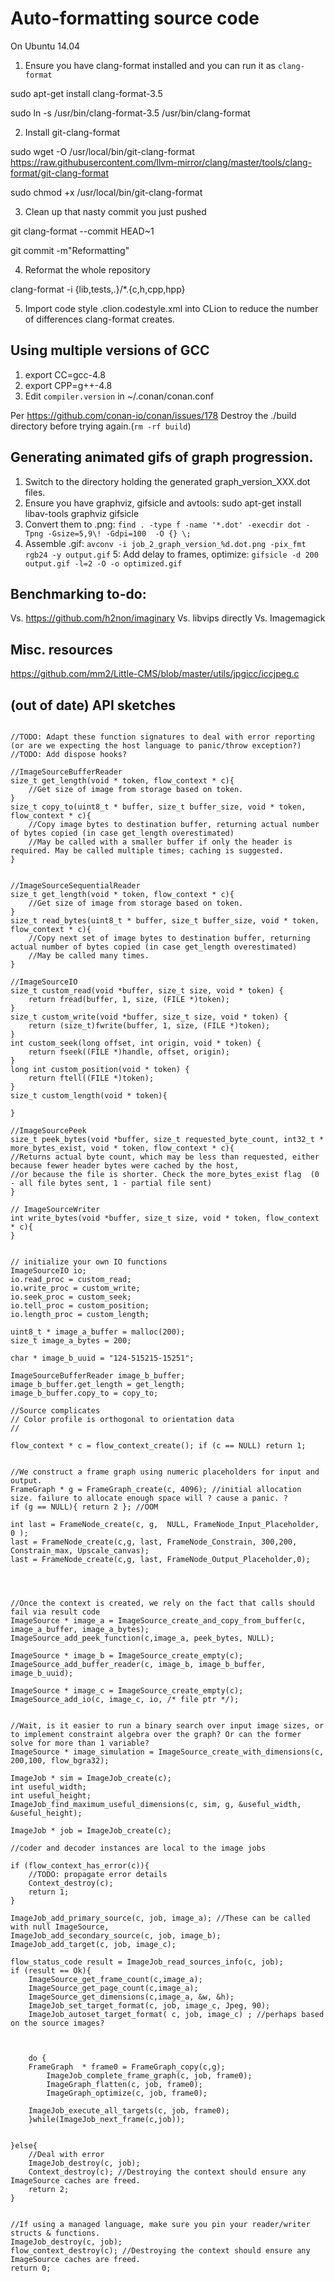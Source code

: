 

# Auto-formatting source code

On Ubuntu 14.04

1. Ensure you have clang-format installed and you can run it as `clang-format`

sudo apt-get install clang-format-3.5

sudo ln -s /usr/bin/clang-format-3.5 /usr/bin/clang-format


2. Install git-clang-format

sudo wget -O /usr/local/bin/git-clang-format https://raw.githubusercontent.com/llvm-mirror/clang/master/tools/clang-format/git-clang-format

sudo chmod +x /usr/local/bin/git-clang-format


3. Clean up that nasty commit you just pushed

git clang-format --commit HEAD~1

git commit -m"Reformatting"

4. Reformat the whole repository

clang-format -i {lib,tests,.}/*.{c,h,cpp,hpp}

5. Import code style .clion.codestyle.xml into CLion to reduce the number of differences clang-format creates.

## Using multiple versions of GCC

1. export CC=gcc-4.8
2. export CPP=g++-4.8
3. Edit `compiler.version` in ~/.conan/conan.conf 

Per https://github.com/conan-io/conan/issues/178
Destroy the ./build directory before trying again.(`rm -rf build`)


## Generating animated gifs of graph progression.

1. Switch to the directory holding the generated graph_version_XXX.dot files.
2. Ensure you have graphviz, gifsicle and avtools:  sudo apt-get install libav-tools graphviz gifsicle
3. Convert them to .png: `find . -type f -name '*.dot' -execdir dot -Tpng -Gsize=5,9\! -Gdpi=100  -O {} \;`
4. Assemble .gif: `avconv -i job_2_graph_version_%d.dot.png -pix_fmt rgb24 -y output.gif`
5: Add delay to frames, optimize: `gifsicle -d 200 output.gif -l=2 -O -o optimized.gif`



## Benchmarking to-do:

Vs. https://github.com/h2non/imaginary
Vs. libvips directly
Vs. Imagemagick


## Misc. resources

https://github.com/mm2/Little-CMS/blob/master/utils/jpgicc/iccjpeg.c



## (out of date) API sketches

```

//TODO: Adapt these function signatures to deal with error reporting (or are we expecting the host language to panic/throw exception?)
//TODO: Add dispose hooks?

//ImageSourceBufferReader
size_t get_length(void * token, flow_context * c){
    //Get size of image from storage based on token.
}
size_t copy_to(uint8_t * buffer, size_t buffer_size, void * token, flow_context * c){
    //Copy image bytes to destination buffer, returning actual number of bytes copied (in case get_length overestimated)
    //May be called with a smaller buffer if only the header is required. May be called multiple times; caching is suggested.
}


//ImageSourceSequentialReader
size_t get_length(void * token, flow_context * c){
    //Get size of image from storage based on token.
}
size_t read_bytes(uint8_t * buffer, size_t buffer_size, void * token, flow_context * c){
    //Copy next set of image bytes to destination buffer, returning actual number of bytes copied (in case get_length overestimated)
    //May be called many times.
}

//ImageSourceIO
size_t custom_read(void *buffer, size_t size, void * token) {
    return fread(buffer, 1, size, (FILE *)token);
}
size_t custom_write(void *buffer, size_t size, void * token) {
    return (size_t)fwrite(buffer, 1, size, (FILE *)token);
}
int custom_seek(long offset, int origin, void * token) {
    return fseek((FILE *)handle, offset, origin);
}
long int custom_position(void * token) {
    return ftell((FILE *)token);
}
size_t custom_length(void * token){

}

//ImageSourcePeek
size_t peek_bytes(void *buffer, size_t requested_byte_count, int32_t * more_bytes_exist, void * token, flow_context * c){
//Returns actual byte count, which may be less than requested, either because fewer header bytes were cached by the host,
//or because the file is shorter. Check the more_bytes_exist flag  (0 - all file bytes sent, 1 - partial file sent)
}

// ImageSourceWriter
int write_bytes(void *buffer, size_t size, void * token, flow_context * c){
}


// initialize your own IO functions
ImageSourceIO io;
io.read_proc = custom_read;
io.write_proc = custom_write;
io.seek_proc = custom_seek;
io.tell_proc = custom_position;
io.length_proc = custom_length;

uint8_t * image_a_buffer = malloc(200);
size_t image_a_bytes = 200;

char * image_b_uuid = "124-515215-15251";

ImageSourceBufferReader image_b_buffer;
image_b_buffer.get_length = get_length;
image_b_buffer.copy_to = copy_to;

//Source complicates
// Color profile is orthogonal to orientation data
//

flow_context * c = flow_context_create(); if (c == NULL) return 1;


//We construct a frame graph using numeric placeholders for input and output. 
FrameGraph * g = FrameGraph_create(c, 4096); //initial allocation size. failure to allocate enough space will ? cause a panic. ?
if (g == NULL){ return 2 }; //OOM 

int last = FrameNode_create(c, g,  NULL, FrameNode_Input_Placeholder, 0 );
last = FrameNode_create(c,g, last, FrameNode_Constrain, 300,200, Constrain_max, Upscale_canvas);
last = FrameNode_create(c,g, last, FrameNode_Output_Placeholder,0);




//Once the context is created, we rely on the fact that calls should fail via result code
ImageSource * image_a = ImageSource_create_and_copy_from_buffer(c, image_a_buffer, image_a_bytes); 
ImageSource_add_peek_function(c,image_a, peek_bytes, NULL);

ImageSource * image_b = ImageSource_create_empty(c); 
ImageSource_add_buffer_reader(c, image_b, image_b_buffer, image_b_uuid);

ImageSource * image_c = ImageSource_create_empty(c);
ImageSource_add_io(c, image_c, io, /* file ptr */);


//Wait, is it easier to run a binary search over input image sizes, or to implement constraint algebra over the graph? Or can the former solve for more than 1 variable?
ImageSource * image_simulation = ImageSource_create_with_dimensions(c, 200,100, flow_bgra32);

ImageJob * sim = ImageJob_create(c);
int useful_width;
int useful_height;
ImageJob_find_maximum_useful_dimensions(c, sim, g, &useful_width, &useful_height); 

ImageJob * job = ImageJob_create(c);

//coder and decoder instances are local to the image jobs

if (flow_context_has_error(c)){
    //TODO: propagate error details
    Context_destroy(c);
    return 1;
}

ImageJob_add_primary_source(c, job, image_a); //These can be called with null ImageSource, 
ImageJob_add_secondary_source(c, job, image_b);
ImageJob_add_target(c, job, image_c);

flow_status_code result = ImageJob_read_sources_info(c, job);
if (result == Ok){
    ImageSource_get_frame_count(c,image_a);
    ImageSource_get_page_count(c,image_a);
    ImageSource_get_dimensions(c,image_a, &w, &h);
    ImageJob_set_target_format(c, job, image_c, Jpeg, 90);
    ImageJob_autoset_target_format( c, job, image_c) ; //perhaps based on the source images?
    
    
    
    do {
    FrameGraph  * frame0 = FrameGraph_copy(c,g);
        ImageJob_complete_frame_graph(c, job, frame0);
        ImageGraph_flatten(c, job, frame0);
        ImageGraph_optimize(c, job, frame0);
        
    ImageJob_execute_all_targets(c, job, frame0);
    }while(ImageJob_next_frame(c,job));
    
        
}else{
    //Deal with error
    ImageJob_destroy(c, job);
    Context_destroy(c); //Destroying the context should ensure any ImageSource caches are freed. 
    return 2;
}
 

//If using a managed language, make sure you pin your reader/writer structs & functions.
ImageJob_destroy(c, job);
flow_context_destroy(c); //Destroying the context should ensure any ImageSource caches are freed. 
return 0;

```


